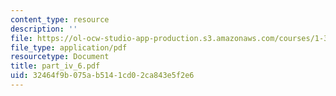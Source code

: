 ```yaml
---
content_type: resource
description: ''
file: https://ol-ocw-studio-app-production.s3.amazonaws.com/courses/1-361-advanced-soil-mechanics-fall-2004/32464f9b075ab5141cd02ca843e5f2e6_part_iv_6.pdf
file_type: application/pdf
resourcetype: Document
title: part_iv_6.pdf
uid: 32464f9b-075a-b514-1cd0-2ca843e5f2e6
---
```

